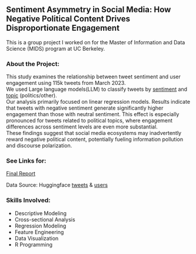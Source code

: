 ## Sentiment Asymmetry in Social Media: How Negative Political Content Drives Disproportionate Engagement

This is a group project I worked on for the Master of Information and Data Science (MIDS) program at UC Berkeley.

### **About the Project:**<br>

This study examines the relationship between tweet sentiment and user engagement using 115k tweets from March 2023. <br>
We used Large language models(LLM) to classify tweets by [sentiment](https://huggingface.co/cardiffnlp/twitter-roberta-base-sentiment-latest) and [topic](https://huggingface.co/cardiffnlp/tweet-topic-base-multilingual) (politics/other). <br>
Our analysis primarily focused on linear regression models. Results indicate that tweets with negative sentiment generate significantly higher engagement than those with neutral sentiment. This effect is especially pronounced for tweets related to political topics, where engagement differences across sentiment levels are even more substantial.<br>
These findings suggest that social media ecosystems may inadvertently reward negative political content, potentially fueling information pollution and discourse polarization.

### **See Links for:**<br>
[Final Report](https://github.com/lynw93/portfolio/blob/main/Sentiment%20Asymmetry%20in%20Social%20Media/report/Lab2.pdf)<br>

Data Source: Huggingface [tweets](https://huggingface.co/datasets/enryu43/twitter100m_tweets) & [users](https://huggingface.co/datasets/enryu43/twitter100m_users) <br>

### **Skills Involved:**
- Descriptive Modeling<br>
- Cross-sectional Analysis<br>
- Regression Modeling<br>
- Feature Engineering <br>
- Data Visualization<br>
- R Programming

